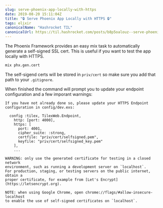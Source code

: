 ```yaml
---
slug: serve-phoenix-app-locally-with-https
date: 2019-08-20 15:11:04Z
title: "🔒 Serve Phoenix App Locally with HTTPS 🔒"
tags: elixir
canonicalName: "Hashrocket TIL"
canonicalUrl: https://til.hashrocket.com/posts/b8p5oalouz--serve-phoenix-app-locally-with-https-
---
```



The Phoenix Framework provides an easy mix task to automatically generate a self-signed SSL cert. This is useful if you want to test the app locally with HTTPS.

```bash
mix phx.gen.cert
```

The self-sigend certs will be stored in `priv/cert`	so make sure you add that path to your `.gitignore`.

When finished the command will prompt you to update your endpoint configuration and a few imporant warnings:

```
If you have not already done so, please update your HTTPS Endpoint
configuration in config/dev.exs:

  config :tilex, TilexWeb.Endpoint,
    http: [port: 4000],
    https: [
      port: 4001,
      cipher_suite: :strong,
      certfile: "priv/cert/selfsigned.pem",
      keyfile: "priv/cert/selfsigned_key.pem"
    ],
    ...

WARNING: only use the generated certificate for testing in a closed network
environment, such as running a development server on `localhost`.
For production, staging, or testing servers on the public internet, obtain a
proper certificate, for example from [Let's Encrypt](https://letsencrypt.org).

NOTE: when using Google Chrome, open chrome://flags/#allow-insecure-localhost
to enable the use of self-signed certificates on `localhost`.
```
